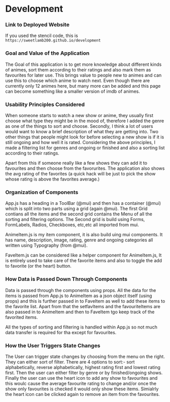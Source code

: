 # Development

### Link to Deployed Website
If you used the stencil code, this is `https://sweetlamb200.github.io/development`

### Goal and Value of the Application

The Goal of this application is to get more knowledge about different kinds of animes, sort them according to their ratings and also mark them as favourites for later use. This brings value to people new to animes and can use this to choose which anime to watch next. Even though there are currently only 12 animes here, but many more can be added and this page can become something like a smaller version of imdb of animes. 

### Usability Principles Considered

When someone starts to watch a new show or anime, they usually first choose what type they might be in the mood of, therefore I added the genre as one of the things to sort and choose. Secondly, I think a lot of users would want to know a brief description of what they are getting into. Two other things that people might look for before selecting a new show is if it is still ongoing and how well it is rated. Considering the above principles, I made a filtering list for genres and ongoing or finished and also a sorting list according to their ratings. 

Apart from this if someone really like a few shows they can add it to favourites and then choose from the favorurites. The application also shows the avg rating of the favorites (a quick hack will be just to pick the show whose rating is above the favorites average.)

### Organization of Components

App.js has a heading in a ToolBar (@mui) and then has a container (@mui) which is split into two parts using a grid (again @mui). The first Grid contians all the items and the second grid contains the Menu of all the sorting and filtering options. The Second grid is build using Forms, FormLabels, Radios, Checkboxes, etc,etc all imported from mui.

AnimeItem.js is my item component, it is also build uing mui components. It has name, description, image, rating, genre and ongoing categories all written using Typography (from @mui).

FaveItem.js can be considered like a helper component for AnimeItem.js, It is entirely used to take care of the favorite items and also to toggle the add to favorite (or the heart) button.

### How Data is Passed Down Through Components

Data is passed through the components using props. 
All the data for the items is passed from App.js to AnimeItem as a json object itself (using props) and this is further passed in to FaveItem as well to add these items to the favorite list. Apart from that the setfavItems and the favouriteItems are also passed in to AnimeItem and then to FaveItem tgo keep track of the favorited items.

All the types of sorting and filtering is handled within App.js so not much data transfer is required for tha except for favourites.

### How the User Triggers State Changes

The User can trigger state changes by choosing from the menu on the right. They can either sort of filter. There are 4 options to sort:- sort alphabetically, reverse alphabetically, highest rating first and lowest rating first.
Then the user can either filter by genre or by finished/ongoing shows.
Finally the user can use the heart icon to add any show to favourites and this woulc cause the average favourite rating to change and/or once the show only favourites is checked it would only show these items. Simialrly the heart icon can be clicked again to remove an item from the favourites.




